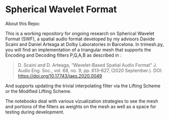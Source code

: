 # Spherical Wavelet Format

About this Repo:

This is a working repository for ongoing research on Spherical Wavelet Format (SWF), a spatial audio format developed by my advisors Davide Scaini and Daniel Arteaga at Dolby Laboratories in Barcelona. In trimesh.py, you will find an implementation of a triangular mesh that supports the Encoding and Decoding filters P,Q,A,B as described in :

> D. Scaini and D. Arteaga, “Wavelet-Based Spatial Audio Format” J. Audio Eng. Soc., vol. 68, no. 9, pp. 613–627, (2020 September.). DOI: https://doi.org/10.17743/jaes.2020.0049

And supports updating the trivial interpolating filter via the Lifting Scheme or the Modified Lifting Scheme.

The notebooks deal with various vizualization strategies to see the mesh and portions of the filters as weights on the mesh as well as a space for testing during development. 
